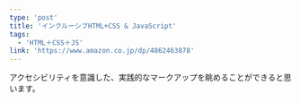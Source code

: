 ```yaml
---
type: 'post'
title: 'インクルーシブHTML+CSS & JavaScript'
tags:
  - 'HTML＋CSS＋JS'
link: 'https://www.amazon.co.jp/dp/4862463878'
---
```

アクセシビリティを意識した、実践的なマークアップを眺めることができると思います。